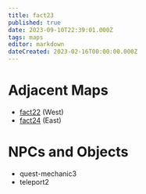 ```yaml
---
title: fact23
published: true
date: 2023-09-10T22:39:01.000Z
tags: maps
editor: markdown
dateCreated: 2023-02-16T00:00:00.000Z
---
```



# Adjacent Maps
 * [fact22](/maps/fact22) (West)
 * [fact24](/maps/fact24) (East)

# NPCs and Objects
 * quest-mechanic3
 * teleport2
